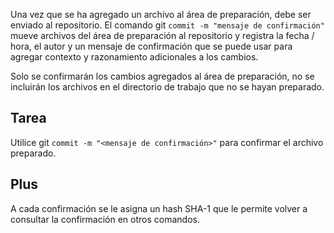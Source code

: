 Una vez que se ha agregado un archivo al área de preparación, debe ser enviado al repositorio. El comando git `commit -m "mensaje de confirmación"` mueve archivos del área de preparación al repositorio y registra la fecha / hora, el autor y un mensaje de confirmación que se puede usar para agregar contexto y razonamiento adicionales a los cambios.  

Solo se confirmarán los cambios agregados al área de preparación, no se incluirán los archivos en el directorio de trabajo que no se hayan preparado.  

## Tarea

Utilice git `commit -m "<mensaje de confirmación>"` para confirmar el archivo preparado.

## Plus

A cada confirmación se le asigna un hash SHA-1 que le permite volver a consultar la confirmación en otros comandos.
